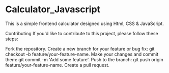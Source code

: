 # Calculator_Javascript
This is a simple frontend calculator designed using Html, CSS &amp; JavaScript.

Contributing
If you'd like to contribute to this project, please follow these steps:

Fork the repository.
Create a new branch for your feature or bug fix: git checkout -b feature/your-feature-name.
Make your changes and commit them: git commit -m 'Add some feature'.
Push to the branch: git push origin feature/your-feature-name.
Create a pull request.
